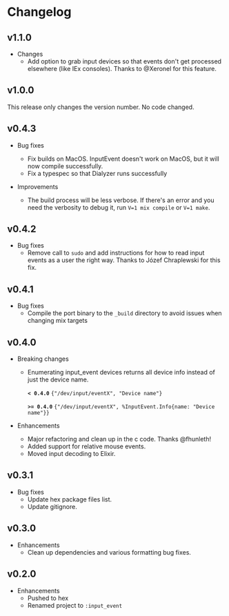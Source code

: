 # Changelog

## v1.1.0

* Changes
  * Add option to grab input devices so that events don't get processed
    elsewhere (like IEx consoles). Thanks to @Xeronel for this feature.

## v1.0.0

This release only changes the version number. No code changed.

## v0.4.3

* Bug fixes
  * Fix builds on MacOS. InputEvent doesn't work on MacOS, but it will now
    compile successfully.
  * Fix a typespec so that Dialyzer runs successfully

* Improvements
  * The build process will be less verbose. If there's an error and you need the
    verbosity to debug it, run `V=1 mix compile` or `V=1 make`.

## v0.4.2

* Bug fixes
  * Remove call to `sudo` and add instructions for how to read input events as a
    user the right way. Thanks to Józef Chraplewski for this fix.

## v0.4.1

* Bug fixes
  * Compile the port binary to the `_build` directory to avoid issues when
    changing mix targets

## v0.4.0

* Breaking changes
  * Enumerating input_event devices returns all device info instead of just
    the device name.

    **`< 0.4.0`**
    `{"/dev/input/eventX", "Device name"}`

    **`>= 0.4.0`**
    `{"/dev/input/eventX", %InputEvent.Info{name: "Device name"}}`

* Enhancements
  * Major refactoring and clean up in the c code. Thanks @fhunleth!
  * Added support for relative mouse events.
  * Moved input decoding to Elixir.

## v0.3.1

* Bug fixes
  * Update hex package files list.
  * Update gitignore.

## v0.3.0

* Enhancements
  * Clean up dependencies and various formatting bug fixes.

## v0.2.0

* Enhancements
  * Pushed to hex
  * Renamed project to `:input_event`
